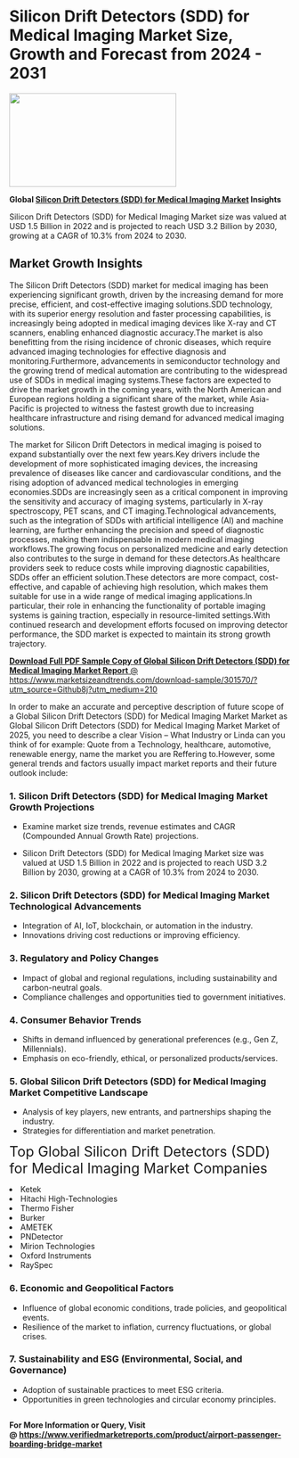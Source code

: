 <H1>Silicon Drift Detectors (SDD) for Medical Imaging Market Size, Growth and Forecast from 2024 - 2031</H1><img class="aligncenter size-medium wp-image-584254" src="https://thirdeyenews.in/wp-content/uploads/2024/09/Global-Market-Research-300x168.jpeg" alt="" width="300" height="168" /><p><strong>Global&nbsp;<a href="https://www.marketsizeandtrends.com/download-sample/301570/?utm_source=Github8j?utm_medium=210">Silicon Drift Detectors (SDD) for Medical Imaging Market</a> Insights</strong></p><p>Silicon Drift Detectors (SDD) for Medical Imaging Market size was valued at USD 1.5 Billion in 2022 and is projected to reach USD 3.2 Billion by 2030, growing at a CAGR of 10.3% from 2024 to 2030.</p><p><h2>Market Growth Insights</h2> <p>The Silicon Drift Detectors (SDD) market for medical imaging has been experiencing significant growth, driven by the increasing demand for more precise, efficient, and cost-effective imaging solutions.SDD technology, with its superior energy resolution and faster processing capabilities, is increasingly being adopted in medical imaging devices like X-ray and CT scanners, enabling enhanced diagnostic accuracy.The market is also benefitting from the rising incidence of chronic diseases, which require advanced imaging technologies for effective diagnosis and monitoring.Furthermore, advancements in semiconductor technology and the growing trend of medical automation are contributing to the widespread use of SDDs in medical imaging systems.These factors are expected to drive the market growth in the coming years, with the North American and European regions holding a significant share of the market, while Asia-Pacific is projected to witness the fastest growth due to increasing healthcare infrastructure and rising demand for advanced medical imaging solutions.</p> <p><a href="#"></a></p> <p>The market for Silicon Drift Detectors in medical imaging is poised to expand substantially over the next few years.Key drivers include the development of more sophisticated imaging devices, the increasing prevalence of diseases like cancer and cardiovascular conditions, and the rising adoption of advanced medical technologies in emerging economies.SDDs are increasingly seen as a critical component in improving the sensitivity and accuracy of imaging systems, particularly in X-ray spectroscopy, PET scans, and CT imaging.Technological advancements, such as the integration of SDDs with artificial intelligence (AI) and machine learning, are further enhancing the precision and speed of diagnostic processes, making them indispensable in modern medical imaging workflows.The growing focus on personalized medicine and early detection also contributes to the surge in demand for these detectors.As healthcare providers seek to reduce costs while improving diagnostic capabilities, SDDs offer an efficient solution.These detectors are more compact, cost-effective, and capable of achieving high resolution, which makes them suitable for use in a wide range of medical imaging applications.In particular, their role in enhancing the functionality of portable imaging systems is gaining traction, especially in resource-limited settings.With continued research and development efforts focused on improving detector performance, the SDD market is expected to maintain its strong growth trajectory.<p><a href="#"></p><p><span class=""><strong>Download Full PDF Sample Copy of Global Silicon Drift Detectors (SDD) for Medical Imaging Market Report</strong> @ <a href="https://www.marketsizeandtrends.com/download-sample/301570/?utm_source=Github8j?utm_medium=210" target="_blank">https://www.marketsizeandtrends.com/download-sample/301570/?utm_source=Github8j?utm_medium=210</a></span></p><p>In order to make an accurate and perceptive description of future scope of a Global&nbsp;Silicon Drift Detectors (SDD) for Medical Imaging Market Market as Global&nbsp;Silicon Drift Detectors (SDD) for Medical Imaging Market Market of 2025, you need to describe a clear Vision &ndash; What Industry or Linda can you think of for example: Quote from a Technology, healthcare, automotive, renewable energy, name the market you are Reffering to.However, some general trends and factors usually impact market reports and their future outlook include:</p><h3>1.&nbsp;<strong>Silicon Drift Detectors (SDD) for Medical Imaging Market Growth Projections</strong></h3><ul><li>Examine market size trends, revenue estimates and CAGR (Compounded Annual Growth Rate) projections.</li><li><p>Silicon Drift Detectors (SDD) for Medical Imaging Market size was valued at USD 1.5 Billion in 2022 and is projected to reach USD 3.2 Billion by 2030, growing at a CAGR of 10.3% from 2024 to 2030.</p></li></ul><h3>2.&nbsp;<strong>Silicon Drift Detectors (SDD) for Medical Imaging Market Technological Advancements</strong></h3><ul><li>Integration of AI, IoT, blockchain, or automation in the industry.</li><li>Innovations driving cost reductions or improving efficiency.</li></ul><h3>3.&nbsp;<strong>Regulatory and Policy Changes</strong></h3><ul><li>Impact of global and regional regulations, including sustainability and carbon-neutral goals.</li><li>Compliance challenges and opportunities tied to government initiatives.</li></ul><h3>4.&nbsp;<strong>Consumer Behavior Trends</strong></h3><ul><li>Shifts in demand influenced by generational preferences (e.g., Gen Z, Millennials).</li><li>Emphasis on eco-friendly, ethical, or personalized products/services.</li></ul><h3>5.&nbsp;<strong>Global Silicon Drift Detectors (SDD) for Medical Imaging Market Competitive Landscape</strong></h3><ul><li>Analysis of key players, new entrants, and partnerships shaping the industry.</li><li>Strategies for differentiation and market penetration.</li></ul><p data-pm-slice="1 1 []"><span style="color: inherit; font-family: inherit; font-size: 25px;">Top Global Silicon Drift Detectors (SDD) for Medical Imaging Market Companies</span></p><div class="" data-test-id=""><p><li>Ketek</li><li> Hitachi High-Technologies</li><li> Thermo Fisher</li><li> Burker</li><li> AMETEK</li><li> PNDetector</li><li> Mirion Technologies</li><li> Oxford Instruments</li><li> RaySpec</li></p></div><h3>6.&nbsp;<strong>Economic and Geopolitical Factors</strong></h3><ul><li>Influence of global economic conditions, trade policies, and geopolitical events.</li><li>Resilience of the market to inflation, currency fluctuations, or global crises.</li></ul><h3>7.&nbsp;<strong>Sustainability and ESG (Environmental, Social, and Governance)</strong></h3><ul><li>Adoption of sustainable practices to meet ESG criteria.</li><li>Opportunities in green technologies and circular economy principles.</li></ul><h2><strong style="font-size: 14px;">For More Information or Query, Visit @&nbsp;</strong><a style="background-color: #ffffff; font-size: 14px;" href="https://www.marketsizeandtrends.com/report/silicon-drift-detectors-sdd-for-medical-imaging-market/" target="_blank">https://www.verifiedmarketreports.com/product/airport-passenger-boarding-bridge-market</a></h2>